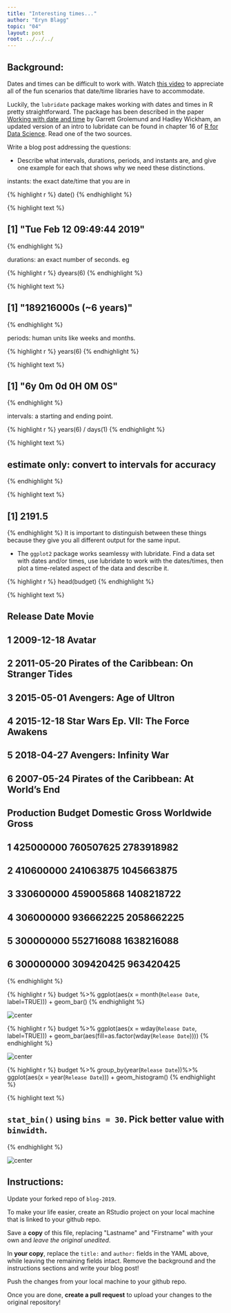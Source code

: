 ```yaml
---
title: "Interesting times..."
author: "Eryn Blagg"
topic: "04"
layout: post
root: ../../../
---
```



## Background:

Dates and times can be difficult to work with. Watch [this video](https://www.youtube.com/watch?v=-5wpm-gesOY) to appreciate all of the fun scenarios that date/time libraries have to accommodate. 

Luckily, the `lubridate` package makes working with dates and times in R pretty straightforward. The package has been described in the paper [Working with date and time](http://www.jstatsoft.org/v40/i03/) by Garrett Grolemund and Hadley Wickham, an updated version of an intro to lubridate can be found in chapter 16 of [R for Data Science](https://r4ds.had.co.nz/dates-and-times.html). Read one of the two sources.



Write a blog post addressing the questions:


- Describe what intervals, durations, periods, and instants are, and give one example for each that shows why we need these distinctions.

instants: the exact date/time that you are in

{% highlight r %}
date()
{% endhighlight %}



{% highlight text %}
## [1] "Tue Feb 12 09:49:44 2019"
{% endhighlight %}

durations: an exact number of seconds. eg 

{% highlight r %}
dyears(6)
{% endhighlight %}



{% highlight text %}
## [1] "189216000s (~6 years)"
{% endhighlight %}

periods: human units like weeks and months.

{% highlight r %}
years(6)
{% endhighlight %}



{% highlight text %}
## [1] "6y 0m 0d 0H 0M 0S"
{% endhighlight %}

intervals: a starting and ending point.

{% highlight r %}
years(6) / days(1)
{% endhighlight %}



{% highlight text %}
## estimate only: convert to intervals for accuracy
{% endhighlight %}



{% highlight text %}
## [1] 2191.5
{% endhighlight %}
It is important to distinguish between these things because they give you all different output for the same input. 

- The `ggplot2` package works seamlessy with lubridate. Find a data set with dates and/or times, use lubridate to work with the dates/times, then plot a time-related aspect of the data and describe it.  






{% highlight r %}
head(budget)
{% endhighlight %}



{% highlight text %}
##   Release Date                                       Movie
## 1   2009-12-18                                      Avatar
## 2   2011-05-20 Pirates of the Caribbean: On Stranger Tides
## 3   2015-05-01                     Avengers: Age of Ultron
## 4   2015-12-18        Star Wars Ep. VII: The Force Awakens
## 5   2018-04-27                      Avengers: Infinity War
## 6   2007-05-24    Pirates of the Caribbean: At World’s End
##   Production Budget Domestic Gross Worldwide Gross
## 1         425000000      760507625      2783918982
## 2         410600000      241063875      1045663875
## 3         330600000      459005868      1408218722
## 4         306000000      936662225      2058662225
## 5         300000000      552716088      1638216088
## 6         300000000      309420425       963420425
{% endhighlight %}



{% highlight r %}
budget %>% ggplot(aes(x = month(`Release Date`, label=TRUE))) + geom_bar()
{% endhighlight %}

![center](../figure/04/BlaggEryn/unnamed-chunk-9-1.png)






{% highlight r %}
budget %>% 
  ggplot(aes(x = wday(`Release Date`, label=TRUE))) + geom_bar(aes(fill=as.factor(wday(`Release Date`))))
{% endhighlight %}

![center](../figure/04/BlaggEryn/unnamed-chunk-10-1.png)


{% highlight r %}
budget %>% 
  group_by(year(`Release Date`))%>%
  ggplot(aes(x = year(`Release Date`))) + geom_histogram()
{% endhighlight %}



{% highlight text %}
## `stat_bin()` using `bins = 30`. Pick better value with `binwidth`.
{% endhighlight %}

![center](../figure/04/BlaggEryn/unnamed-chunk-11-1.png)


## Instructions:
Update your forked repo of `blog-2019`. 

To make your life easier, create an RStudio project on your local machine that is linked to your github repo. 

Save a **copy** of this file, replacing "Lastname" and "Firstname" with your own and *leave the original unedited*.

In **your copy**, replace the `title:` and `author:` fields in the YAML above, while leaving the remaining fields intact. Remove the background and the instructions sections and write your blog post!

Push the changes from your local machine to your github repo. 

Once you are done, **create a pull request** to upload your changes to the original repository!


